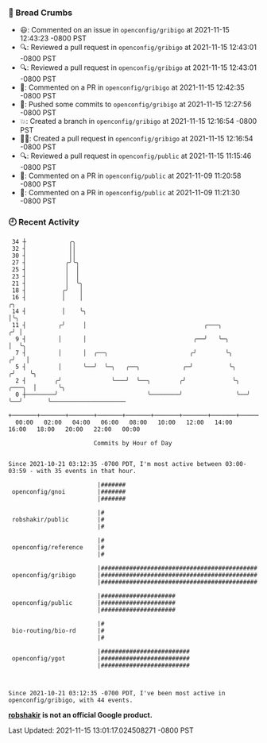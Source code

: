 ### 🍞 Bread Crumbs

 * 😃: Commented on an issue in `openconfig/gribigo` at 2021-11-15 12:43:23 -0800 PST
 * 🔍: Reviewed a pull request in  `openconfig/gribigo` at 2021-11-15 12:43:01 -0800 PST
 * 🔍: Reviewed a pull request in  `openconfig/gribigo` at 2021-11-15 12:43:01 -0800 PST
 * 💬: Commented on a PR in  `openconfig/gribigo` at 2021-11-15 12:42:35 -0800 PST
 * 🚢: Pushed some commits to `openconfig/gribigo` at 2021-11-15 12:27:56 -0800 PST
 * 💥: Created a branch in `openconfig/gribigo` at 2021-11-15 12:16:54 -0800 PST
 * ✍🏼: Created a pull request in `openconfig/gribigo` at 2021-11-15 12:16:54 -0800 PST
 * 🔍: Reviewed a pull request in  `openconfig/public` at 2021-11-15 11:15:46 -0800 PST
 * 💬: Commented on a PR in  `openconfig/public` at 2021-11-09 11:20:58 -0800 PST
 * 💬: Commented on a PR in  `openconfig/public` at 2021-11-09 11:21:30 -0800 PST

### 🕘 Recent Activity
```
 34 ┼            ╭╮
 32 ┤            ││
 30 ┤            ││
 27 ┤           ╭╯╰╮
 25 ┤           │  │
 23 ┤           │  │
 21 ┤           │  ╰╮
 18 ┤          ╭╯   │
 16 ┤          │    │                                                        ╭╮
 14 ┤          │    ╰╮                                                       │╰╮
 11 ┤         ╭╯     │                                 ╭───╮                ╭╯ │
  9 ┤         │      │                              ╭──╯   ╰─╮              │  ╰╮
  7 ┤         │      │  ╭──╮                       ╭╯        ╰╮            ╭╯   │
  5 ┤         │      ╰──╯  ╰─╮   ╭──╮            ╭─╯          ╰╮          ╭╯    ╰╮
  2 ┤        ╭╯              ╰───╯  ╰──╮        ╭╯             ╰╮  ╭───╮  │      ╰╮
  0 ┼────────╯                         ╰────────╯               ╰──╯   ╰──╯       ╰─────────────────────
    +───────+───────+───────+───────+───────+───────+───────+───────+───────+───────+───────+───────+────
  00:00   02:00   04:00   06:00   08:00   10:00   12:00   14:00   16:00   18:00   20:00   22:00   00:00   

						Commits by Hour of Day


Since 2021-10-21 03:12:35 -0700 PDT, I'm most active between 03:00-03:59 - with 35 events in that hour.

```



```
                         |#######
 openconfig/gnoi         |#######
                         |#######

                         |#
 robshakir/public        |#
                         |#

                         |#
 openconfig/reference    |#
                         |#

                         |############################################
 openconfig/gribigo      |############################################
                         |############################################

                         |#####################
 openconfig/public       |#####################
                         |#####################

                         |#
 bio-routing/bio-rd      |#
                         |#

                         |#########################
 openconfig/ygot         |#########################
                         |#########################



Since 2021-10-21 03:12:35 -0700 PDT, I've been most active in openconfig/gribigo, with 44 events.

```
**[robshakir](mailto:robjs@google.com) is not an official Google product.**  


Last Updated: 2021-11-15 13:01:17.024508271 -0800 PST
